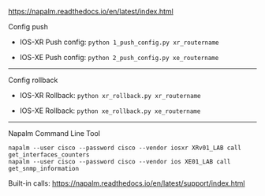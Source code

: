 https://napalm.readthedocs.io/en/latest/index.html<br>

Config push<br>

- IOS-XR Push config: ```python 1_push_config.py xr_routername```

- IOS-XE Push config: ```python 2_push_config.py xe_routername```

---
Config rollback<br>

- IOS-XR Rollback: ```python xr_rollback.py xr_routername```

- IOS-XE Rollback: ```python xe_rollback.py xe_routername```

---

Napalm Command Line Tool<br>

```napalm --user cisco --password cisco --vendor iosxr XRv01_LAB call get_interfaces_counters```<br>
```napalm --user cisco --password cisco --vendor ios XE01_LAB call get_snmp_information```

Built-in calls: https://napalm.readthedocs.io/en/latest/support/index.html
